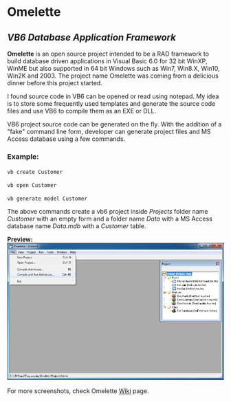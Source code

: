 # Omelette
## *VB6 Database Application Framework*

**Omelette** is an open source project intended to be a RAD framework to build database driven applications in Visual Basic 6.0 for 32 bit WinXP, WinME but also supported in 64 bit Windows such as Win7, Win8.X, Win10, Win2K and 2003. The project name Omelette was coming from a delicious dinner before this project started.

I found source code in VB6 can be opened or read using notepad. My idea is to store some frequently used templates and generate the source code files and use VB6 to compile them as an EXE or DLL.

VB6 project source code can be generated on the fly. With the addition of a "fake" command line form, developer can generate project files and MS Access database using a few commands.

### Example: 

`vb create Customer`

`vb open Customer`

`vb generate model Customer`


The above commands create a vb6 project inside _Projects_ folder name _Customer_ with an empty form and a folder name _Data_ with a MS Access database name _Data.mdb_ with a _Customer_ table.

**Preview:**
![Compile and Run](https://github.com/pyhoon/omelette/blob/master/Source/Preview/Omelette_Compile_Run.png)

For more screenshots, check Omelette [Wiki](https://github.com/pyhoon/omelette/wiki) page.
